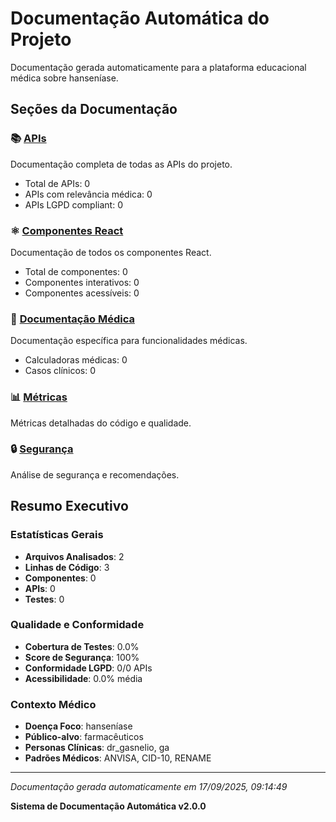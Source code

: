 # Documentação Automática do Projeto

Documentação gerada automaticamente para a plataforma educacional médica sobre hanseníase.

## Seções da Documentação

### 📚 [APIs](./api/README.md)
Documentação completa de todas as APIs do projeto.
- Total de APIs: 0
- APIs com relevância médica: 0
- APIs LGPD compliant: 0

### ⚛️ [Componentes React](./components/README.md)
Documentação de todos os componentes React.
- Total de componentes: 0
- Componentes interativos: 0
- Componentes acessíveis: 0

### 🏥 [Documentação Médica](./medical/README.md)
Documentação específica para funcionalidades médicas.
- Calculadoras médicas: 0
- Casos clínicos: 0

### 📊 [Métricas](./metrics/README.md)
Métricas detalhadas do código e qualidade.

### 🔒 [Segurança](./security/README.md)
Análise de segurança e recomendações.

## Resumo Executivo

### Estatísticas Gerais
- **Arquivos Analisados**: 2
- **Linhas de Código**: 3
- **Componentes**: 0
- **APIs**: 0
- **Testes**: 0

### Qualidade e Conformidade
- **Cobertura de Testes**: 0.0%
- **Score de Segurança**: 100%
- **Conformidade LGPD**: 0/0 APIs
- **Acessibilidade**: 0.0% média

### Contexto Médico
- **Doença Foco**: hanseníase
- **Público-alvo**: farmacêuticos
- **Personas Clínicas**: dr_gasnelio, ga
- **Padrões Médicos**: ANVISA, CID-10, RENAME

---
*Documentação gerada automaticamente em 17/09/2025, 09:14:49*

**Sistema de Documentação Automática v2.0.0**
